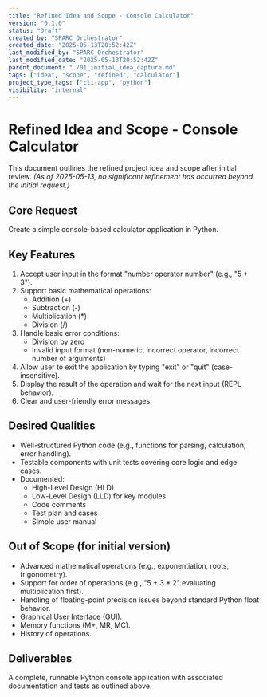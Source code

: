 ```yaml
---
title: "Refined Idea and Scope - Console Calculator"
version: "0.1.0"
status: "Draft"
created_by: "SPARC_Orchestrator"
created_date: "2025-05-13T20:52:42Z"
last_modified_by: "SPARC_Orchestrator"
last_modified_date: "2025-05-13T20:52:42Z"
parent_document: "./01_initial_idea_capture.md"
tags: ["idea", "scope", "refined", "calculator"]
project_type_tags: ["cli-app", "python"]
visibility: "internal"
---
```


# Refined Idea and Scope - Console Calculator

This document outlines the refined project idea and scope after initial review.
*(As of 2025-05-13, no significant refinement has occurred beyond the initial request.)*

## Core Request
Create a simple console-based calculator application in Python.

## Key Features
1.  Accept user input in the format "number operator number" (e.g., "5 + 3").
2.  Support basic mathematical operations:
    *   Addition (+)
    *   Subtraction (-)
    *   Multiplication (*)
    *   Division (/)
3.  Handle basic error conditions:
    *   Division by zero
    *   Invalid input format (non-numeric, incorrect operator, incorrect number of arguments)
4.  Allow user to exit the application by typing "exit" or "quit" (case-insensitive).
5.  Display the result of the operation and wait for the next input (REPL behavior).
6.  Clear and user-friendly error messages.

## Desired Qualities
*   Well-structured Python code (e.g., functions for parsing, calculation, error handling).
*   Testable components with unit tests covering core logic and edge cases.
*   Documented:
    *   High-Level Design (HLD)
    *   Low-Level Design (LLD) for key modules
    *   Code comments
    *   Test plan and cases
    *   Simple user manual

## Out of Scope (for initial version)
*   Advanced mathematical operations (e.g., exponentiation, roots, trigonometry).
*   Support for order of operations (e.g., "5 + 3 * 2" evaluating multiplication first).
*   Handling of floating-point precision issues beyond standard Python float behavior.
*   Graphical User Interface (GUI).
*   Memory functions (M+, MR, MC).
*   History of operations.

## Deliverables
A complete, runnable Python console application with associated documentation and tests as outlined above.